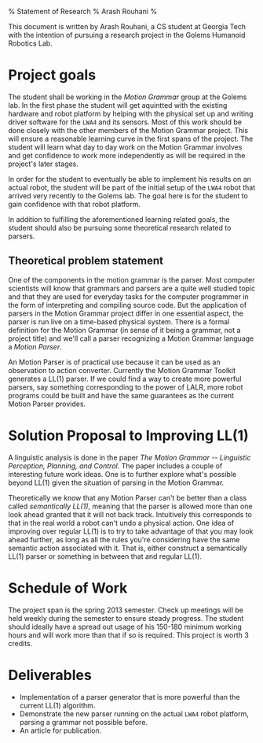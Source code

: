 % Statement of Research
% Arash Rouhani
%

This document is written by Arash Rouhani, a CS student at Georgia Tech with
the intention of pursuing a research project in the Golems Humanoid Robotics
Lab.

# Project goals

The student shall be working in the *Motion Grammar* group at the Golems lab.
In the first phase the student will get aquintted with the existing hardware
and robot platform by helping with the physical set up and writing driver
software for the `LWA4` and its sensors. Most of this work should be done closely with
the other members of the Motion Grammar project. This will ensure a reasonable
learning curve in the first spans of the project. The student will learn
what day to day work on the Motion Grammar involves and get confidence to
work more independently as will be required in the project's later stages.

In order for the student to eventually be able to implement his results on an actual
robot, the student will be part of the initial setup of the `LWA4` robot that
arrived very recently to the Golems lab. The goal here is for the student to
gain confidence with that robot platform.

In addition to fulfilling the aforementioned learning related goals, the
student should also be pursuing some theoretical research related to parsers.

## Theoretical problem statement

One of the components in the motion grammar is the parser. Most computer
scientists will know that grammars and parsers are a quite well studied
topic and that they are used for everyday tasks for the computer
programmer in the form of interpreting and compiling source code. But the
application of parsers in the Motion Grammar project differ in one essential
aspect, the parser is run live on a time-based physical system. There is a
formal definition for the Motion Grammar (in sense of it being a grammar, not a
project title) and we'll call a parser recognizing a Motion Grammar language a
*Motion Parser*.

An Motion Parser is of practical use because it can be used as an observation
to action converter. Currently the Motion Grammar Toolkit
generates a LL(1) parser.  If we could find a way to create more powerful
parsers, say something corresponding to the power of LALR, more robot programs
could be built and have the same guarantees as the current Motion Parser
provides.

# Solution Proposal to Improving LL(1)

A linguistic analysis is done in the paper *The Motion Grammar -- Linguistic
Perception, Planning, and Control*. The paper includes a couple of interesting
future work ideas. One is to further explore what's possible beyond LL(1) given
the situation of parsing in the Motion Grammar.

Theoretically we know that any Motion Parser can't be better than a class
called *semantically LL(1)*, meaning that the parser is allowed more than one
look ahead granted that it will not back track. Intuitively this corresponds to
that in the real world a robot can't undo a physical action. One idea of
improving over regular LL(1) is to try to take advantage of that you may look
ahead further, as long as all the rules you're considering have the same
semantic action associated with it. That is, either construct a semantically
LL(1) parser or something in between that and regular LL(1).

# Schedule of Work

The project span is the spring 2013 semester. Check up meetings will be held
weekly during the semester to ensure steady progress. The student should
ideally have a spread out usage of his 150-180 minimum working hours and will
work more than that if so is required. This project is worth 3 credits.

# Deliverables

* Implementation of a parser generator that is more powerful than the current
  LL(1) algorithm.
* Demonstrate the new parser running on the actual `LWA4` robot platform,
  parsing a grammar not possible before.
* An article for publication.

[Motion Grammar Project]: http://www.golems.org/node/1224
